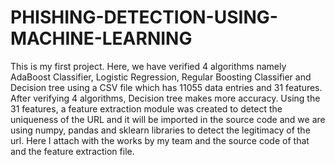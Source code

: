 # PHISHING-DETECTION-USING-MACHINE-LEARNING
This is my first project. 
Here, we have verified 4 algorithms  namely AdaBoost Classifier, Logistic Regression, Regular Boosting Classifier and Decision tree using a CSV file which has 11055 data entries and 31 features. After verifying 4 algorithms, Decision tree makes more accuracy. Using the 31 features, a feature extraction module was created to detect the uniqueness of the URL and it will be imported in the source code and we are using numpy, pandas and sklearn libraries to detect the legitimacy of the url. Here I attach with the works by my team and the source code of that and the feature extraction file.
